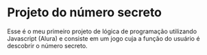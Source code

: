 # Projeto do número secreto

Esse é o meu primeiro projeto de lógica de programação utilizando Javascript (Alura) e consiste em um jogo cuja a função do usuário é descobrir o número secreto.
